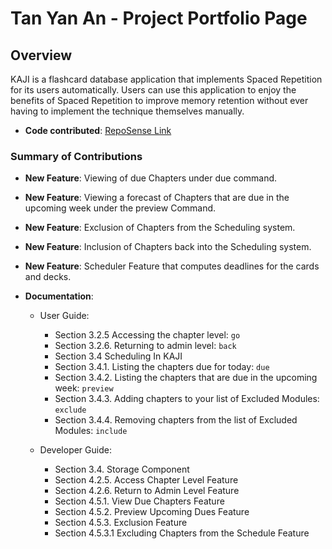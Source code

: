 # Tan Yan An - Project Portfolio Page

## Overview
KAJI is a flashcard database application that implements Spaced Repetition for its users automatically. Users can use this application to enjoy the benefits of Spaced Repetition to improve memory retention without ever having to implement the technique themselves manually.

* **Code contributed**: [RepoSense Link](https://nus-cs2113-ay2021s1.github.io/tp-dashboard/#breakdown=true&search=darticune&sort=groupTitle&sortWithin=title&since=2020-09-27&timeframe=commit&mergegroup=&groupSelect=groupByRepos&checkedFileTypes=docs~functional-code~test-code~otherx)

### Summary of Contributions
* **New Feature**: Viewing of due Chapters under due command.
* **New Feature**: Viewing a forecast of Chapters that are due in the upcoming week under the preview Command.
* **New Feature**: Exclusion of Chapters from the Scheduling system.
* **New Feature**: Inclusion of Chapters back into the Scheduling system.
* **New Feature**: Scheduler Feature that computes deadlines for the cards and decks.

* **Documentation**:
  * User Guide:
    * Section 3.2.5 Accessing the chapter level: `go`
    * Section 3.2.6. Returning to admin level: `back`
    * Section 3.4 Scheduling In KAJI
    * Section 3.4.1. Listing the chapters due for today: `due`
    * Section 3.4.2. Listing the chapters that are due in the upcoming week: `preview`
    * Section 3.4.3. Adding chapters to your list of Excluded Modules: `exclude`
    * Section 3.4.4. Removing chapters from the list of Excluded Modules: `include`
    
  * Developer Guide:
    * Section 3.4. Storage Component 
    * Section 4.2.5. Access Chapter Level Feature
    * Section 4.2.6. Return to Admin Level Feature
    * Section 4.5.1. View Due Chapters Feature
    * Section 4.5.2. Preview Upcoming Dues Feature
    * Section 4.5.3. Exclusion Feature
    * Section 4.5.3.1 Excluding Chapters from the Schedule Feature


